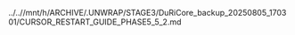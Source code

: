 ../..//mnt/h/ARCHIVE/.UNWRAP/STAGE3/DuRiCore_backup_20250805_170301/CURSOR_RESTART_GUIDE_PHASE5_5_2.md